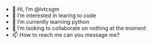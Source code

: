 - 👋 Hi, I’m @lvtcsgm
- 👀 I’m interested in learing to code
- 🌱 I’m currently learning python
- 💞️ I’m looking to collaborate on nothing at the moment
- 📫 How to reach me can you message me?

<!---
lvtcsgm/lvtcsgm is a ✨ special ✨ repository because its `README.md` (this file) appears on your GitHub profile.
You can click the Preview link to take a look at your changes.
--->
